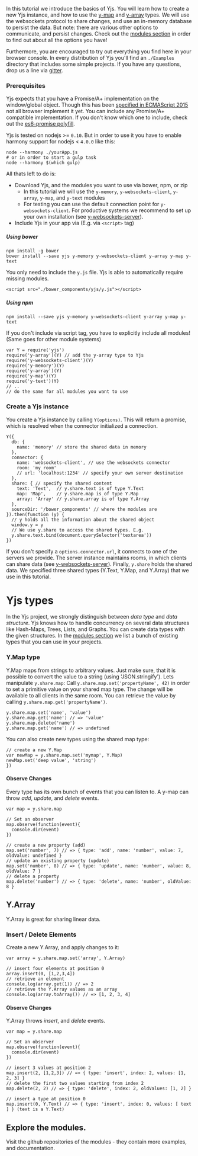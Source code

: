 

In this tutorial we introduce the basics of Yjs. You will learn how to create a new Yjs instance, and how to use the [y-map](https://github.com/y-js/y-map) and [y-array](https://github.com/y-js/y-array) types.
We will use the websockets protocol to share changes, and use an in-memory database to persist the data. But note: there are various other options to communicate, and persist changes. Check out the [modules section](/modules) in order to find out about all the options you have!

Furthermore, you are encouraged to try out everything you find here in your browser console.
In every distribution of Yjs you'll find an `./Examples` directory that includes some simple projects.
If you have any questions, drop us a line via [gitter](https://gitter.im/y-js/yjs).

### Prerequisites
Yjs expects that you have a Promise/A+ implementation on the window/global object. Though this has been [specified in ECMAScript 2015](https://developer.mozilla.org/en-US/docs/Web/JavaScript/Reference/Global_Objects/Promise) not all browser implement it yet. You can include any Promise/A+ compatible implementation. If you don't know which one to include, check out the [es6-promise polyfill](https://github.com/jakearchibald/es6-promise).

Yjs is tested on nodejs >= `0.10`. But in order to use it you have to enable harmony support for nodejs < `4.0.0` like this:
```
node --harmony ./yourApp.js
# or in order to start a gulp task
node --harmony $(which gulp)
```

All thats left to do is:
* Download Yjs, and the modules you want to use via bower, npm, or zip
  * In this tutorial we will use the `y-memory`, `y-websockets-client`, `y-array`, `y-map`, and `y-text` modules
  * For testing you can use the default connection point for `y-websockets-client`. For productive systems we recommend to set up your own installation (see [y-websockets-server](https://github.com/y-js/y-websockets-server)).
* Include Yjs in your app via (E.g. via `<script>` tag)

##### Using bower
```
npm install -g bower
bower install --save yjs y-memory y-websockets-client y-array y-map y-text
```

You only need to include the `y.js` file. Yjs is able to automatically require missing modules.  
```
<script src="./bower_components/yjs/y.js"></script>
```

##### Using npm
```
npm install --save yjs y-memory y-websockets-client y-array y-map y-text
```

If you don't include via script tag, you have to explicitly include all modules! (Same goes for other module systems)
```
var Y = require('yjs')
require('y-array')(Y) // add the y-array type to Yjs
require('y-websockets-client')(Y)
require('y-memory')(Y)
require('y-array')(Y)
require('y-map')(Y)
require('y-text')(Y)
// ..
// do the same for all modules you want to use
```

### Create a Yjs instance
You create a Yjs instance by calling `Y(options)`. This will return a promise, which is resolved when the connector initialized a connection.

```
Y({
  db: {
    name: 'memory' // store the shared data in memory
  },
  connector: {
    name: 'websockets-client', // use the websockets connector
    room: 'my room'
    // url: 'localhost:1234' // specify your own server destination
  },
  share: { // specify the shared content
    text: 'Text',  // y.share.text is of type Y.Text
    map: 'Map',    // y.share.map is of type Y.Map
    array: 'Array' // y.share.array is of type Y.Array
  },
  sourceDir: '/bower_components' // where the modules are
}).then(function (y) {
  // y holds all the information about the shared object
  window.y = y
  // We use y.share to access the shared types. E.g.
  y.share.text.bind(document.querySelector('textarea'))
})
```

If you don't specify a `options.connector.url`, it connects to one of the servers we provide.
The server instance maintains rooms, in which clients can share data (see [y-websockets-server](https://github.com/y-js/y-websockets-server)).
Finally, `y.share` holds the shared data. We specified three shared types (Y.Text, Y.Map, and Y.Array) that we use in this tutorial.

# Yjs types
In the Yjs project, we strongly distinguish between *data type* and *data structure*.
Yjs knows how to handle concurrency on several data structures like Hash-Maps, Trees, Lists, and Graphs.
You can create data types with the given structures. In the [modules section](/modules)
we list a bunch of existing types that you can use in your projects.

### Y.Map type
Y.Map maps from strings to arbitrary values. Just make sure, that it is possible to convert the value to a string (using 'JSON.stringify').
Lets manipulate `y.share.map`: Call `y.share.map.set('propertyName', 42)` in order to set a primitive value on your shared map type.
The change will be available to all clients in the same room. You can retrieve the value by calling `y.share.map.get('propertyName')`.

```
y.share.map.set('name', 'value')
y.share.map.get('name') // => 'value'
y.share.map.delete('name')
y.share.map.get('name') // => undefined
```

You can also create new types using the shared map type:

```
// create a new Y.Map
var newMap = y.share.map.set('mymap', Y.Map)
newMap.set('deep value', 'string')
})
```

#### Observe Changes
Every type has its own bunch of events that you can listen to. A y-map can throw *add*, *update*, and *delete* events.

```
var map = y.share.map

// Set an observer
map.observe(function(event){
  console.dir(event)
})

// create a new property (add)
map.set('number', 7) // => { type: 'add', name: 'number', value: 7, oldValue: undefined }
// update an existing property (update)
map.set('number', 8) // => { type: 'update', name: 'number', value: 8, oldValue: 7 }
// delete a property
map.delete('number') // => { type: 'delete', name: 'number', oldValue: 8 }
```


## Y.Array

Y.Array is great for sharing linear data.

### Insert / Delete Elements

Create a new Y.Array, and apply changes to it:
```
var array = y.share.map.set('array', Y.Array)

// insert four elements at position 0
array.insert(0, [1,2,3,4])
// retrieve an element
console.log(array.get(1)) // => 2
// retrieve the Y.Array values as an array
console.log(array.toArray()) // => [1, 2, 3, 4]

```

#### Observe Changes
Y.Array throws *insert*, and *delete* events.

```
var map = y.share.map

// Set an observer
map.observe(function(event){
  console.dir(event)
})

// insert 3 values at position 2
map.insert(2, [1,2,3]) // => { type: 'insert', index: 2, values: [1, 2, 3] }
// delete the first two values starting from index 2
map.delete(2, 2) // => { type: 'delete', index: 2, oldValues: [1, 2] }

// insert a type at position 0
map.insert(0, Y.Text) // => { type: 'insert', index: 0, values: [ text ] } (text is a Y.Text)

```

## Explore the modules.

Visit the github repositories of the modules - they contain more examples, and documentation.
